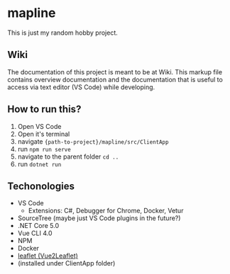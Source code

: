 # mapline
This is just my random hobby project. 

 ## Wiki
 The documentation of this project is meant to be at Wiki. This markup file contains overview documentation and the documentation that is useful to access via text editor (VS Code) while developing.

## How to run this?
 1. Open VS Code
 2. Open it's terminal
 3. navigate `{path-to-project}/mapline/src/ClientApp`
 4. run `npm run serve`
 5. navigate to the parent folder `cd ..`
 6. run `dotnet run`

## Techonologies
 - VS Code
     - Extensions: C#, Debugger for Chrome, Docker, Vetur
 - SourceTree (maybe just VS Code plugins in the future?)
 - .NET Core 5.0
 - Vue CLI 4.0
 - NPM
 - Docker
 - [leaflet (Vue2Leaflet)](https://github.com/vue-leaflet/Vue2Leaflet)
 - (installed under ClientApp folder)